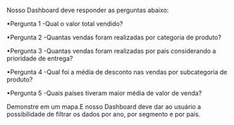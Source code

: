 Nosso Dashboard deve responder as perguntas abaixo:

•Pergunta 1 -Qual o valor total vendido?

•Pergunta 2 -Quantas vendas foram realizadas por categoria de produto?

•Pergunta 3 -Quantas vendas foram realizadas por país considerando a prioridade de entrega?

•Pergunta 4 -Qual foi a média de desconto nas vendas por subcategoria de produto?

•Pergunta 5 -Quais países tiveram maior média de valor de venda? 

Demonstre em um mapa.E nosso Dashboard deve dar ao usuário a possibilidade de filtrar os dados por ano, por segmento e por país.
